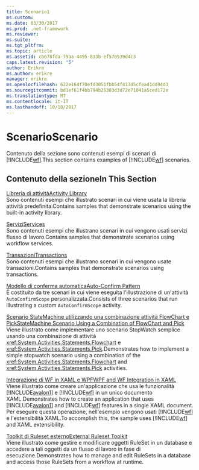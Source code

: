 ```yaml
---
title: Scenario1
ms.custom: 
ms.date: 03/30/2017
ms.prod: .net-framework
ms.reviewer: 
ms.suite: 
ms.tgt_pltfrm: 
ms.topic: article
ms.assetid: cb678fda-79aa-4495-833b-ef570539d4c3
caps.latest.revision: "5"
author: Erikre
ms.author: erikre
manager: erikre
ms.openlocfilehash: 622e164f70efd3051fbb54f413d5cfead1dd94d3
ms.sourcegitcommit: bd1ef61f4bb794b25383d3d72e71041a5ced172e
ms.translationtype: MT
ms.contentlocale: it-IT
ms.lasthandoff: 10/18/2017
---
```

# <a name="scenario"></a><span data-ttu-id="2c9ca-102">Scenario</span><span class="sxs-lookup"><span data-stu-id="2c9ca-102">Scenario</span></span>
<span data-ttu-id="2c9ca-103">Contenuto della sezione sono contenuti esempi di scenari di [!INCLUDE[wf](../../../../includes/wf-md.md)].</span><span class="sxs-lookup"><span data-stu-id="2c9ca-103">This section contains examples of [!INCLUDE[wf](../../../../includes/wf-md.md)] scenarios.</span></span>  
  
## <a name="in-this-section"></a><span data-ttu-id="2c9ca-104">Contenuto della sezione</span><span class="sxs-lookup"><span data-stu-id="2c9ca-104">In This Section</span></span>  
 [<span data-ttu-id="2c9ca-105">Libreria di attività</span><span class="sxs-lookup"><span data-stu-id="2c9ca-105">Activity Library</span></span>](../../../../docs/framework/windows-workflow-foundation/samples/activity-library.md)  
 <span data-ttu-id="2c9ca-106">Sono contenuti esempi che illustrato scenari in cui viene usata la libreria attività predefinita.</span><span class="sxs-lookup"><span data-stu-id="2c9ca-106">Contains samples that demonstrate scenarios using the built-in activity library.</span></span>  
  
 [<span data-ttu-id="2c9ca-107">Servizi</span><span class="sxs-lookup"><span data-stu-id="2c9ca-107">Services</span></span>](../../../../docs/framework/windows-workflow-foundation/samples/services.md)  
 <span data-ttu-id="2c9ca-108">Sono contenuti esempi che illustrano scenari in cui vengono usati servizi flusso di lavoro.</span><span class="sxs-lookup"><span data-stu-id="2c9ca-108">Contains samples that demonstrate scenarios using workflow services.</span></span>  
  
 [<span data-ttu-id="2c9ca-109">Transazioni</span><span class="sxs-lookup"><span data-stu-id="2c9ca-109">Transactions</span></span>](../../../../docs/framework/windows-workflow-foundation/samples/transactions.md)  
 <span data-ttu-id="2c9ca-110">Sono contenuti esempi che illustrano scenari in cui vengono usate transazioni.</span><span class="sxs-lookup"><span data-stu-id="2c9ca-110">Contains samples that demonstrate scenarios using transactions.</span></span>  
  
 [<span data-ttu-id="2c9ca-111">Modello di conferma automatica</span><span class="sxs-lookup"><span data-stu-id="2c9ca-111">Auto-Confirm Pattern</span></span>](../../../../docs/framework/windows-workflow-foundation/samples/auto-confirm-pattern.md)  
 <span data-ttu-id="2c9ca-112">È costituito da tre scenari in cui viene eseguita l'illustrazione di un'attività `AutoConfirmScope` personalizzata.</span><span class="sxs-lookup"><span data-stu-id="2c9ca-112">Consists of three scenarios that run illustrating a custom `AutoConfirmScope` activity.</span></span>  
  
 [<span data-ttu-id="2c9ca-113">Scenario StateMachine utilizzando una combinazione attività FlowChart e Pick</span><span class="sxs-lookup"><span data-stu-id="2c9ca-113">StateMachine Scenario Using a Combination of FlowChart and Pick</span></span>](../../../../docs/framework/windows-workflow-foundation/samples/statemachine-scenario-using-a-combination-of-flowchart-and-pick.md)  
 <span data-ttu-id="2c9ca-114">Viene illustrato come implementare uno scenario StopWatch semplice usando una combinazione di attività <xref:System.Activities.Statements.Flowchart> e <xref:System.Activities.Statements.Pick>.</span><span class="sxs-lookup"><span data-stu-id="2c9ca-114">Demonstrates how to implement a simple stopwatch scenario using a combination of the <xref:System.Activities.Statements.Flowchart> and <xref:System.Activities.Statements.Pick> activities.</span></span>  
  
 [<span data-ttu-id="2c9ca-115">Integrazione di WF in XAML e WPF</span><span class="sxs-lookup"><span data-stu-id="2c9ca-115">WPF and WF Integration in XAML</span></span>](../../../../docs/framework/windows-workflow-foundation/samples/wpf-and-wf-integration-in-xaml.md)  
 <span data-ttu-id="2c9ca-116">Viene illustrato come creare un'applicazione che usa le funzionalità [!INCLUDE[avalon1](../../../../includes/avalon1-md.md)] e [!INCLUDE[wf](../../../../includes/wf-md.md)] in un unico documento XAML.</span><span class="sxs-lookup"><span data-stu-id="2c9ca-116">Demonstrates how to create an application that uses [!INCLUDE[avalon1](../../../../includes/avalon1-md.md)] and [!INCLUDE[wf](../../../../includes/wf-md.md)] features in a single XAML document.</span></span> <span data-ttu-id="2c9ca-117">Per eseguire questa operazione, nell'esempio vengono usati [!INCLUDE[wf](../../../../includes/wf-md.md)] e l'estensibilità XAML.</span><span class="sxs-lookup"><span data-stu-id="2c9ca-117">To accomplish this, the sample uses [!INCLUDE[wf](../../../../includes/wf-md.md)] and XAML extensibility.</span></span>  
  
 [<span data-ttu-id="2c9ca-118">Toolkit di Ruleset esterno</span><span class="sxs-lookup"><span data-stu-id="2c9ca-118">External Ruleset Toolkit</span></span>](../../../../docs/framework/windows-workflow-foundation/samples/external-ruleset-toolkit.md)  
 <span data-ttu-id="2c9ca-119">Viene illustrato come gestire e modificare oggetti RuleSet in un database e accedere a tali oggetti da un flusso di lavoro in fase di esecuzione.</span><span class="sxs-lookup"><span data-stu-id="2c9ca-119">Demonstrates how to manage and edit RuleSets in a database and access those RuleSets from a workflow at runtime.</span></span>
